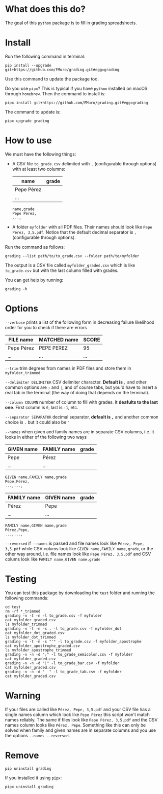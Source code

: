 # What does this do?

The goal of this `python` package is to fill in grading spreadsheets.

# Install

Run the following command in terminal:

```
pip install --upgrade git+https://github.com/FMuro/grading.git#egg=grading
```

Use this command to update the package too. 

Do you use `pipx`? This is typical if you have `python` installed on macOS through `homebrew`. Then the command to install is:

```
pipx install git+https://github.com/FMuro/grading.git#egg=grading
```

The command to update is:

```
pipx upgrade grading
```

# How to use

We must have the following things:

- A CSV file `to_grade.csv` delimited with `,` (configurable through options) with at least two columns: 
  
  | name       | grade |
  | ---------- | ----- |
  | Pepe Pérez |       |
  | ...        |       |

  ```
  name,grade
  Pepe Pérez,
  ...,
  ```

  
- A folder `myfolder` with all PDF files. Their names should look like `Pepe Pérez, 3,5.pdf`. Notice that the default decimal separator is `,` (configurable through options).

Run the command as follows:

```
grading --list path/to/to_grade.csv --folder path/to/myfolder
```

The output is a CSV file called `myfolder_graded.csv` which is like `to_grade.csv` but with the last column filled with grades.

You can get help by running:

```
grading -h
```

# Options

`--verbose` prints a list of the following form in decreasing failure likelihood order for you to check if there are errors

| FILE name  | MATCHED name | SCORE |
| ---------- | ------------ | ----- |
| Pepe Pérez | PEPE PEREZ   | 95    |
| ...        | ...          | ...   |

`--trim` trim degrees from names in PDF files and store them in `myfolder_trimmed`

`--delimiter DELIMITER`  CSV delimiter character. **Default is `,`** and other common options are `;` and `|`, and of course tabs, but you'd have to insert a real tab in the terminal (the way of doing that depends on the terminal).                                 

`--column COLUMN` number of column to fill with grades. It **deafults to the last one**. First column is `0`, last is `-1`, etc.

`--separator SEPARATOR` decimal separator, **default is `,`** and another common choice is `.` but it could also be `'`

`--names` when given and family names are in separate CSV columns, i.e. it looks in either of the following two ways

| GIVEN name | FAMILY name | grade |
| ---------- | ----------- | ----- |
| Pepe       | Pérez       |       |
| ...        | ...         |       |

```
GIVEN name,FAMILY name,grade
Pepe,Pérez,
...,...,
```

| FAMILY name | GIVEN name | grade |
| ----------- | ---------- | ----- |
| Pérez       | Pepe       |       |
| ...         | ...        |       |

```
FAMILY name,GIVEN name,grade
Pérez,Pepe,
...,...,
```

`--reversed` if `--names` is passed and file names look like `Pérez, Pepe, 3,5.pdf` while CSV colums look like `GIVEN name,FAMILY name,grade`, or the other way around, i.e. file names look like `Pepe Pérez, 3,5.pdf` and CSV colums look like `FAMILY name,GIVEN name,grade`

# Testing

You can test this package by downloading the `test` folder and running the following commands:

```
cd test
rm -rf *_trimmed
grading -v -t -n -l to_grade.csv -f myfolder
cat myfolder_graded.csv
ls myfolder_trimmed
grading -v -t -n -s . -l to_grade.csv -f myfolder_dot
cat myfolder_dot_graded.csv
ls myfolder_dot_trimmed
grading -v -t -n -s "'" -l to_grade.csv -f myfolder_apostrophe
cat myfolder_apostrophe_graded.csv
ls myfolder_apostrophe_trimmed
grading -v -n -d ";" -l to_grade_semicolon.csv -f myfolder
cat myfolder_graded.csv
grading -v -n -d "|" -l to_grade_bar.csv -f myfolder
cat myfolder_graded.csv
grading -v -n -d "	" -l to_grade_tab.csv -f myfolder
cat myfolder_graded.csv
```

# Warning

If your files are called like `Pérez, Pepe, 3,5.pdf` and your CSV file has a single names column which look like `Pepe Pérez` this script won't match names reliably. The same if files look like `Pepe Pérez, 3,5.pdf` and the CSV names column looks like `Pérez, Pepe`. Something like this can only be solved when family and given names are in separate columns and you use the options `--names --reversed`.

# Remove

```
pip uninstall grading
```

If you installed it using `pipx`:

```
pipx uninstall grading
```